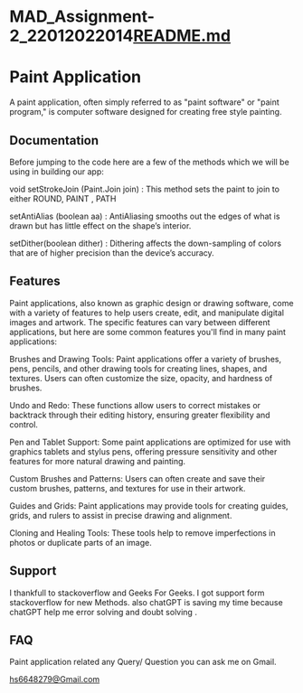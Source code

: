 # MAD_Assignment-2_22012022014[README.md](https://github.com/harshsshah2001/MAD_Assignment-2_22012022014/files/13121443/README.md)

# Paint Application

A paint application, often simply referred to as "paint software" or "paint program," is computer software designed for creating free style painting.
## Documentation

Before jumping to the code here are a few of the methods which we will be using in building our app:

void setStrokeJoin (Paint.Join join) : This method sets the paint to join to either ROUND, PAINT , PATH

setAntiAlias (boolean aa) : AntiAliasing smooths out the edges of what is drawn but has little effect on the shape’s interior.

setDither(boolean dither) : Dithering affects the down-sampling of colors that are of higher precision than the device’s accuracy.




## Features

Paint applications, also known as graphic design or drawing software, come with a variety of features to help users create, edit, and manipulate digital images and artwork. The specific features can vary between different applications, but here are some common features you'll find in many paint applications:

Brushes and Drawing Tools: Paint applications offer a variety of brushes, pens, pencils, and other drawing tools for creating lines, shapes, and textures. Users can often customize the size, opacity, and hardness of brushes.

Undo and Redo: These functions allow users to correct mistakes or backtrack through their editing history, ensuring greater flexibility and control.

Pen and Tablet Support: Some paint applications are optimized for use with graphics tablets and stylus pens, offering pressure sensitivity and other features for more natural drawing and painting.

Custom Brushes and Patterns: Users can often create and save their custom brushes, patterns, and textures for use in their artwork.

Guides and Grids: Paint applications may provide tools for creating guides, grids, and rulers to assist in precise drawing and alignment.

Cloning and Healing Tools: These tools help to remove imperfections in photos or duplicate parts of an image.


## Support

I thankfull to stackoverflow and Geeks For Geeks. I got support form stackoverflow for new Methods.
also chatGPT is saving my time because chatGPT help me error solving and doubt solving .


## FAQ

Paint application related any Query/ Question you can ask me on Gmail.

hs6648279@Gmail.com






